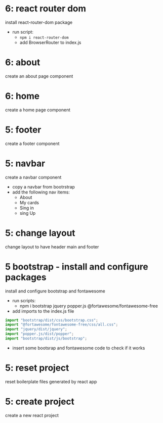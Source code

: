 

# 6: react router dom

install react-router-dom package

- run script:
  - `npm i react-router-dom`
  - add BrowserRouter to index.js 

# 6: about

create an about page component

# 6: home

create a home page component

# 5: footer

create a footer component

# 5: navbar

create a navbar component

- copy a navbar from bootrstrap
- add the following nav items:
  - About
  - My cards
  - Sing in
  - sing Up

# 5: change layout

change layout to have header main and footer

# 5 bootstrap - install and configure packages

install and configure bootstrap and fontawesome

- run scripts:
  - npm i bootstrap jquery popper.js @fortawesome/fontawesome-free
- add imports to the index.js file

```javascript
import "bootstrap/dist/css/bootstrap.css";
import "@fortawesome/fontawesome-free/css/all.css";
import "jquery/dist/jquery";
import "popper.js/dist/popper";
import "bootstrap/dist/js/bootstrap";
```

- insert some bootsrap and fontawesome code to check if it works

# 5: reset project

reset boilerplate files generated by react app

# 5: create project

create a new react project

